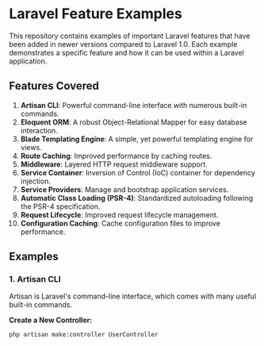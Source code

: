 # Laravel Feature Examples

This repository contains examples of important Laravel features that have been added in newer versions compared to Laravel 1.0. Each example demonstrates a specific feature and how it can be used within a Laravel application.

## Features Covered

1. **Artisan CLI**: Powerful command-line interface with numerous built-in commands.
2. **Eloquent ORM**: A robust Object-Relational Mapper for easy database interaction.
3. **Blade Templating Engine**: A simple, yet powerful templating engine for views.
4. **Route Caching**: Improved performance by caching routes.
5. **Middleware**: Layered HTTP request middleware support.
6. **Service Container**: Inversion of Control (IoC) container for dependency injection.
7. **Service Providers**: Manage and bootstrap application services.
8. **Automatic Class Loading (PSR-4)**: Standardized autoloading following the PSR-4 specification.
9. **Request Lifecycle**: Improved request lifecycle management.
10. **Configuration Caching**: Cache configuration files to improve performance.

## Examples

### 1. Artisan CLI

Artisan is Laravel's command-line interface, which comes with many useful built-in commands.

**Create a New Controller:**
```bash
php artisan make:controller UserController
